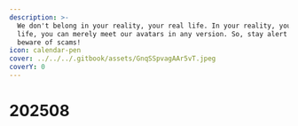 ```yaml
---
description: >-
  We don't belong in your reality, your real life. In your reality, your real
  life, you can merely meet our avatars in any version. So, stay alert and
  beware of scams!
icon: calendar-pen
cover: ../../../.gitbook/assets/GnqSSpvagAAr5vT.jpeg
coverY: 0
---
```


# 202508


